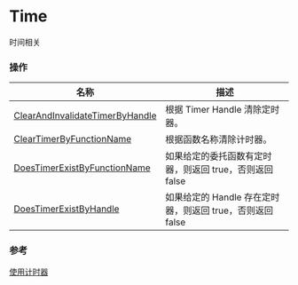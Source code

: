 # Time 

时间相关

### 操作  

| 名称 | 描述 |
|--|--|
| [ClearAndInvalidateTimerByHandle](./clear-and-invalidate-timer-by-handle.md) | 根据 Timer Handle 清除定时器。 |
| [ClearTimerByFunctionName](./clear-timer-by-function-name.md) | 根据函数名称清除计时器。 |
| [DoesTimerExistByFunctionName](./dose-timer-exist-by-function-name.md) | 如果给定的委托函数有定时器，则返回 true，否则返回 false |
| [DoesTimerExistByHandle](./does-timer-exist-by-handle.md) | 如果给定的 Handle 存在定时器，则返回 true，否则返回 false |


### 参考
[使用计时器](https://docs.unrealengine.com/4.27/zh-CN/InteractiveExperiences/UseTimers/)